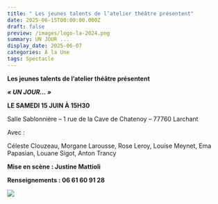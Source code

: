 ```yaml
---
title: " Les jeunes talents de l’atelier théâtre présentent"
date: 2025-06-15T00:00:00.000Z
draft: false
preview: /images/logo-la-2024.png
summary: UN JOUR ...
display_date: 2025-06-07
categories: A la Une
tags: Spectacle
---
```

**Les jeunes talents de l’atelier théâtre présentent**

***« UN JOUR... »***

**LE SAMEDI 15 JUIN À 15H30**

Salle Sablonnière – 1 rue de la Cave de Chatenoy – 77760 Larchant

Avec :

Céleste Clouzeau, Morgane Larousse, Rose Leroy, Louise Meynet, Ema Papasian, Louane Sigot, Anton Trancy

**Mise en scène : Justine Mattioli**

**Renseignements : 06 61 60 91 28**

![](/images/logo-la-2024.png)

[](/pdf/inscription_stage_theatre_2025.pdf)
